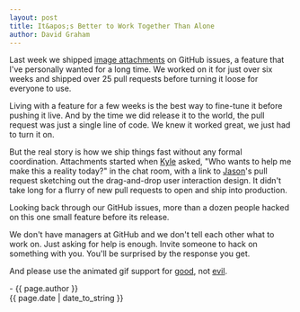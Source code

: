 ```yaml
---
layout: post
title: It&apos;s Better to Work Together Than Alone
author: David Graham
---
```

Last week we shipped [image attachments](https://github.com/blog/1347-issue-attachments) on GitHub issues, a feature that I've personally wanted for a long time.  We worked on it for just over six weeks and shipped over 25 pull requests before turning it loose for everyone to use.

Living with a feature for a few weeks is the best way to fine-tune it before pushing it live.  And by the time we did release it to the world, the pull request was just a single line of code.  We knew it worked great, we just had to turn it on.

But the real story is how we ship things fast without any formal coordination.  Attachments started when [Kyle](https://github.com/kneath) asked, "Who wants to help me make this a reality today?" in the chat room, with a link to [Jason](https://github.com/jasonlong)'s pull request sketching out the drag-and-drop user interaction design.  It didn't take long for a flurry of new pull requests to open and ship into production.

Looking back through our GitHub issues, more than a dozen people hacked on this one small feature before its release.

We don't have managers at GitHub and we don't tell each other what to work on.  Just asking for help is enough.  Invite someone to hack on something with you.  You'll be surprised by the response you get.

And please use the animated gif support for
[good](https://f.cloud.github.com/assets/122102/14620/4363f71c-4657-11e2-9928-00b35912aa96.gif), not
[evil](https://f.cloud.github.com/assets/122102/14621/436bcdde-4657-11e2-8b35-28d801e9b17e.gif).

\- {{ page.author }}
<br/>{{ page.date | date_to_string }}
